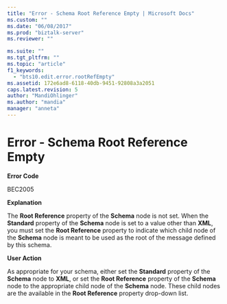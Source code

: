 ```yaml
---
title: "Error - Schema Root Reference Empty | Microsoft Docs"
ms.custom: ""
ms.date: "06/08/2017"
ms.prod: "biztalk-server"
ms.reviewer: ""

ms.suite: ""
ms.tgt_pltfrm: ""
ms.topic: "article"
f1_keywords: 
  - "bts10.edit.error.rootRefEmpty"
ms.assetid: 172e6ad8-6118-40db-9451-92808a3a2051
caps.latest.revision: 5
author: "MandiOhlinger"
ms.author: "mandia"
manager: "anneta"
---
```

# Error - Schema Root Reference Empty
**Error Code**  
  
 BEC2005  
  
 **Explanation**  
  
 The **Root Reference** property of the **Schema** node is not set. When the **Standard** property of the **Schema** node is set to a value other than **XML**, you must set the **Root Reference** property to indicate which child node of the **Schema** node is meant to be used as the root of the message defined by this schema.  
  
 **User Action**  
  
 As appropriate for your schema, either set the **Standard** property of the **Schema** node to **XML**, or set the **Root Reference** property of the **Schema** node to the appropriate child node of the **Schema** node. These child nodes are the available in the **Root Reference** property drop-down list.
